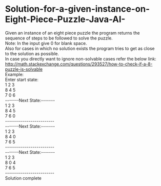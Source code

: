 # Solution-for-a-given-instance-on-Eight-Piece-Puzzle-Java-AI-
Given an instance of an eight piece puzzle the program returns the sequence of steps to be followed to solve the puzzle.
<br>
Note: In the input give 0 for blank space.<br>
      Also for cases in which no solution exists the program tries to get as close to the solution as possible.<br>
      In case you directly want to ignore non-solvable cases refer the below link:<br>
      http://math.stackexchange.com/questions/293527/how-to-check-if-a-8-puzzle-is-solvable<br>
Example:<br>
Enter start state:<br>
1 2 3<br>
8 4 5<br>
7 0 6<br>
-------Next State:-------<br>
1 2 3 <br>
8 4 5 <br>
7 6 0 <br>
-------------------------<br>
-------Next State:-------<br>
1 2 3 <br>
8 4 0 <br>
7 6 5 <br>
-------------------------<br>
-------Next State:-------<br>
1 2 3 <br>
8 0 4 <br>
7 6 5 <br>
-------------------------<br>
Solution complete<br>


